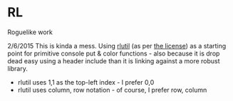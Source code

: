 # RL
Roguelike work

2/6/2015
This is kinda a mess. 
Using <a href="http://tapiov.net/rlutil/">rlutil</a> (as per <a href="http://tapiov.net/rlutil/docs/License.txt">the license</a>) as a starting point for primitive console put & color functions - also because it is drop dead easy using a header include than it is linking against a more robust library.

- rlutil uses 1,1 as the top-left index - I prefer 0,0
- rlutil uses column, row notation - of course, I prefer row, column
